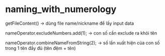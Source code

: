 # naming_with_numerology
getFileContent() -> dùng file name/nickname để lấy input data

nameOperator.excludeNumbers.add(1); -> con số cần exclude ra khỏi tên

nameOperator.combineNameFromString(2); -> số lần xuất hiện của con số trong 1 tên đầy đủ (tên đệm + tên)
